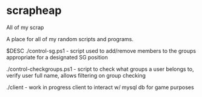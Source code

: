 # scrapheap
All of my scrap

A place for all of my random scripts and programs.

$DESC
./control-sg.ps1 - script used to add/remove members to the groups appropriate for a designated SG position 

./control-checkgroups.ps1 - script to check what groups a user belongs to, verify user full name, allows filtering on group checking

./client - work in progress client to interact w/ mysql db for game purposes 
